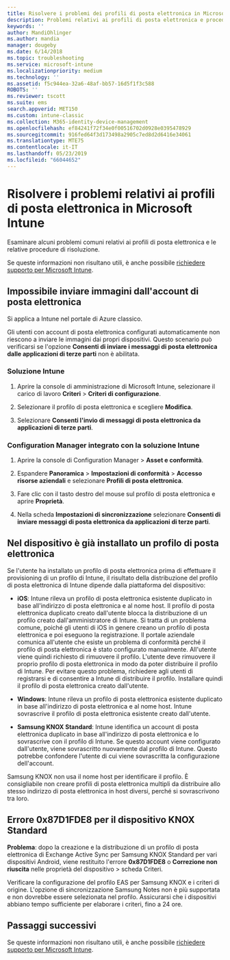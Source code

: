 ```yaml
---
title: Risolvere i problemi dei profili di posta elettronica in Microsoft Intune - Azure | Microsoft Docs
description: Problemi relativi ai profili di posta elettronica e procedure di risoluzione.
keywords: ''
author: MandiOhlinger
ms.author: mandia
manager: dougeby
ms.date: 6/14/2018
ms.topic: troubleshooting
ms.service: microsoft-intune
ms.localizationpriority: medium
ms.technology: ''
ms.assetid: f5c944ea-32a6-48af-bb57-16d5f1f3c588
ROBOTS: ''
ms.reviewer: tscott
ms.suite: ems
search.appverid: MET150
ms.custom: intune-classic
ms.collection: M365-identity-device-management
ms.openlocfilehash: ef84241f72f34e0f00516702d0928e0395478929
ms.sourcegitcommit: 916fed64f3d173498a2905c7ed8d2d6416e34061
ms.translationtype: MTE75
ms.contentlocale: it-IT
ms.lasthandoff: 05/23/2019
ms.locfileid: "66044652"
---
```

# <a name="troubleshoot-email-profiles-in-microsoft-intune"></a>Risolvere i problemi relativi ai profili di posta elettronica in Microsoft Intune

Esaminare alcuni problemi comuni relativi ai profili di posta elettronica e le relative procedure di risoluzione.

Se queste informazioni non risultano utili, è anche possibile [richiedere supporto per Microsoft Intune](get-support.md).

## <a name="unable-to-send-images-from--email-account"></a>Impossibile inviare immagini dall'account di posta elettronica
Si applica a Intune nel portale di Azure classico.

Gli utenti con account di posta elettronica configurati automaticamente non riescono a inviare le immagini dai propri dispositivi. Questo scenario può verificarsi se l'opzione **Consenti di inviare i messaggi di posta elettronica dalle applicazioni di terze parti** non è abilitata.

### <a name="intune-solution"></a>Soluzione Intune

1. Aprire la console di amministrazione di Microsoft Intune, selezionare il carico di lavoro **Criteri** > **Criteri di configurazione**.

2. Selezionare il profilo di posta elettronica e scegliere **Modifica**.

3. Selezionare **Consenti l'invio di messaggi di posta elettronica da applicazioni di terze parti**.

### <a name="configuration-manager-integrated-with-intune-solution"></a>Configuration Manager integrato con la soluzione Intune

1. Aprire la console di Configuration Manager > **Asset e conformità**.

2. Espandere **Panoramica** > **Impostazioni di conformità** > **Accesso risorse aziendali** e selezionare **Profili di posta elettronica**.

3. Fare clic con il tasto destro del mouse sul profilo di posta elettronica e aprire **Proprietà**.

4. Nella scheda **Impostazioni di sincronizzazione** selezionare **Consenti di inviare messaggi di posta elettronica da applicazioni di terze parti**.

## <a name="device-already-has-an-email-profile-installed"></a>Nel dispositivo è già installato un profilo di posta elettronica

Se l'utente ha installato un profilo di posta elettronica prima di effettuare il provisioning di un profilo di Intune, il risultato della distribuzione del profilo di posta elettronica di Intune dipende dalla piattaforma del dispositivo:

- **iOS**: Intune rileva un profilo di posta elettronica esistente duplicato in base all'indirizzo di posta elettronica e al nome host. Il profilo di posta elettronica duplicato creato dall'utente blocca la distribuzione di un profilo creato dall'amministratore di Intune. Si tratta di un problema comune, poiché gli utenti di iOS in genere creano un profilo di posta elettronica e poi eseguono la registrazione. Il portale aziendale comunica all'utente che esiste un problema di conformità perché il profilo di posta elettronica è stato configurato manualmente. All'utente viene quindi richiesto di rimuovere il profilo. L'utente deve rimuovere il proprio profilo di posta elettronica in modo da poter distribuire il profilo di Intune. Per evitare questo problema, richiedere agli utenti di registrarsi e di consentire a Intune di distribuire il profilo. Installare quindi il profilo di posta elettronica creato dall'utente.

- **Windows**: Intune rileva un profilo di posta elettronica esistente duplicato in base all'indirizzo di posta elettronica e al nome host. Intune sovrascrive il profilo di posta elettronica esistente creato dall'utente.

- **Samsung KNOX Standard**: Intune identifica un account di posta elettronica duplicato in base all'indirizzo di posta elettronica e lo sovrascrive con il profilo di Intune. Se questo account viene configurato dall'utente, viene sovrascritto nuovamente dal profilo di Intune. Questo potrebbe confondere l'utente di cui viene sovrascritta la configurazione dell'account.

Samsung KNOX non usa il nome host per identificare il profilo. È consigliabile non creare profili di posta elettronica multipli da distribuire allo stesso indirizzo di posta elettronica in host diversi, perché si sovrascrivono tra loro.

## <a name="error--0x87d1fde8-for-knox-standard-device"></a>Errore 0x87D1FDE8 per il dispositivo KNOX Standard
**Problema**: dopo la creazione e la distribuzione di un profilo di posta elettronica di Exchange Active Sync per Samsung KNOX Standard per vari dispositivi Android, viene restituito l'errore **0x87D1FDE8** o **Correzione non riuscita** nelle proprietà del dispositivo > scheda Criteri.

Verificare la configurazione del profilo EAS per Samsung KNOX e i criteri di origine. L'opzione di sincronizzazione Samsung Notes non è più supportata e non dovrebbe essere selezionata nel profilo. Assicurarsi che i dispositivi abbiano tempo sufficiente per elaborare i criteri, fino a 24 ore.

## <a name="next-steps"></a>Passaggi successivi
Se queste informazioni non risultano utili, è anche possibile [richiedere supporto per Microsoft Intune](get-support.md).
